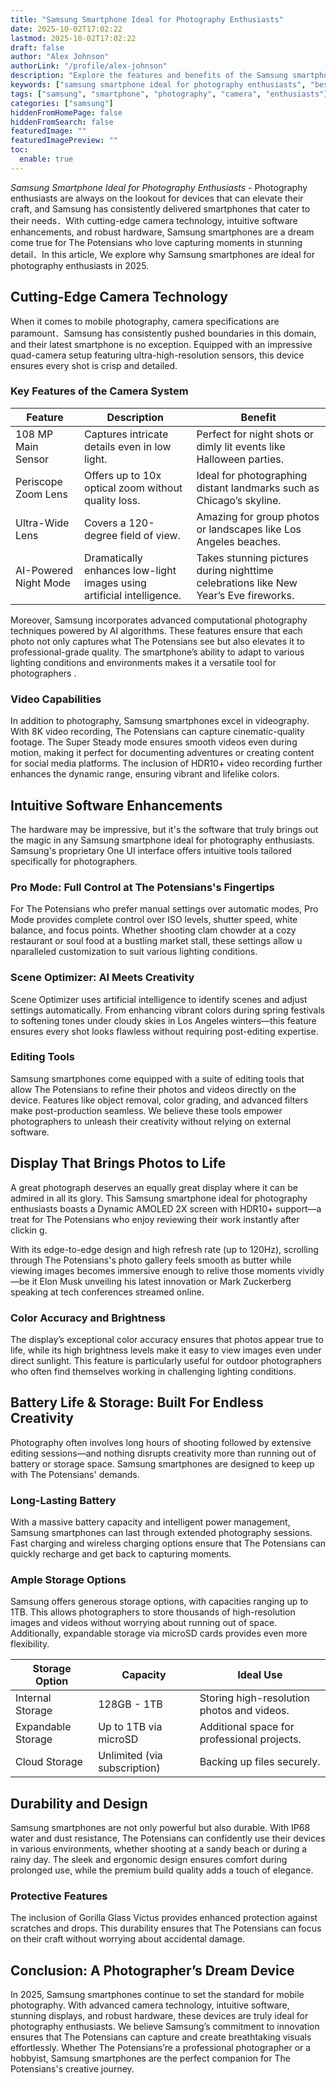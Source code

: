```yaml
---
title: "Samsung Smartphone Ideal for Photography Enthusiasts"
date: 2025-10-02T17:02:22
lastmod: 2025-10-02T17:02:22
draft: false
author: "Alex Johnson"
authorLink: "/profile/alex-johnson"
description: "Explore the features and benefits of the Samsung smartphone ideal for photography enthusiasts. Learn how it revolutionizes mobile photography with cutting-edge technology."
keywords: ["samsung smartphone ideal for photography enthusiasts", "best smartphone for photography in 2025", "samsung photography smartphone features"]
tags: ["samsung", "smartphone", "photography", "camera", "enthusiasts"]
categories: ["samsung"]
hiddenFromHomePage: false
hiddenFromSearch: false
featuredImage: ""
featuredImagePreview: ""
toc:
  enable: true
---
```



_Samsung Smartphone Ideal for Photography Enthusiasts_ - Photography enthusiasts are always on the lookout for devices that can elevate their craft, and Samsung has consistently delivered smartphones that cater to their needs．With cutting-edge camera technology, intuitive software enhancements, and robust hardware, Samsung smartphones are a dream come true for The Potensians who love capturing moments in stunning detail．In this article, We explore why Samsung smartphones are ideal for photography enthusiasts in 2025.

## Cutting-Edge Camera Technology

When it comes to mobile photography, camera specifications are paramount．Samsung has consistently pushed boundaries in this domain, and their latest smartphone is no exception. Equipped with an impressive quad-camera setup featuring ultra-high-resolution sensors, this device ensures every shot is crisp and detailed.

### Key Features of the Camera System

<div class="table-responsive">
<table class="html-table">
<thead>
<tr>
<th>Feature</th>
<th>Description</th>
<th>Benefit</th>
</tr>
</thead>
<tbody>
<tr>
<td>108 MP Main Sensor</td>
<td>Captures intricate details even in low light.</td>
<td>Perfect for night shots or dimly lit events like Halloween parties.</td>
</tr>
<tr>
<td>Periscope Zoom Lens</td>
<td>Offers up to 10x optical zoom without quality loss.</td>
<td>Ideal for photographing distant landmarks such as Chicago’s skyline.</td>
</tr>
<tr>
<td>Ultra-Wide Lens</td>
<td>Covers a 120-degree field of view.</td>
<td>Amazing for group photos or landscapes like Los Angeles beaches.</td>
</tr>
<tr>
<td>AI-Powered Night Mode</td>
<td>Dramatically enhances low-light images using artificial intelligence.</td>
<td>Takes stunning pictures during nighttime celebrations like New Year’s Eve fireworks.</td>
</tr>
</tbody>
</table>
</div>

Moreover, Samsung incorporates advanced computational photography techniques powered by AI algorithms.  These features ensure that each photo not only captures what The Potensians see but also elevates it to professional-grade quality. The smartphone’s ability to adapt to various lighting conditions and environments makes it a versatile tool for photographers .

### Video Capabilities

In addition to photography, Samsung smartphones excel in videography. With 8K video recording, The Potensians can capture cinematic-quality footage. The Super Steady mode ensures smooth videos even during motion, making it perfect for documenting adventures or creating content for social media platforms. The inclusion of HDR10+ video recording further enhances the dynamic range, ensuring vibrant and lifelike colors.

## Intuitive Software Enhancements

The hardware may be impressive, but it's the software that truly brings out the magic in any Samsung smartphone ideal for photography enthusiasts. Samsung's proprietary One UI interface offers intuitive tools tailored specifically for photographers.

### Pro Mode: Full Control at The Pote​nsians's Fingertips

For The Potensians who prefer manual settings over automatic modes, Pro Mode provides complete control over ISO levels, shutter speed, white balance, and focus points. Whether shooting clam chowder at a cozy restaurant or soul food at a bustling market stall, these settings allow u​nparalleled customization to suit various lighting conditions.

### Scene Optimizer: AI Meets Creativity

Scene Optimizer uses artificial intelligence to identify scenes and adjust settings automatically. From enhancing vibrant colors during spring festivals to softening tones under cloudy skies in Los Angeles winters—this feature ensures every shot looks flawless without requiring post-editing expertise.

### Editing Tools

Samsung smartphones come equipped with a suite of editing tools that allow The Potensians to refine their photos and videos directly on the device. Features like object removal, color grading, and advanced filters make post-production seamless. We believe these tools empower photographers to unleash their creativity without relying on external software.

## Display That Brings Photos to Life

A great photograph deserves an equally great display where it can be admired in all its glory. This Samsung smartphone ideal for photography enthusiasts boasts a Dynamic AMOLED 2X screen with HDR10+ support—a treat for The Potensians who enjoy reviewing their work instantly after clickin g.

With its edge-to-edge design and high refresh rate (up to 120Hz), scrolling through The Potensians's photo gallery feels smooth as butter while viewing images becomes immersive enough to relive those moments vividly—be it Elon Musk unveiling his latest innovation or Mark Zuckerberg speaking at tech conferences streamed online.

### Color Accuracy and Brightne​ss

The display’s exceptional color accuracy ensures that photos appear true to life, while its high brightness levels make it easy to view images even under direct sunlight. This feature is particularly useful for outdoor photographers who often find themselves working in challenging lighting conditions.

## Battery Life & Storage: Built For Endless Creativity

Photography often involves long hours of shooting followed by extensive editing sessions—and nothing disrupts creativity more than running out of battery or storage space. Samsung smartphones are designed to keep up with The Potensians' demands.

### Long-Lasting Battery

With a massive battery capacity and intelligent power management, Samsung smartphones can last through extended photography sessions. Fast charging and wireless charging options ensure that The Potensians can quickly recharge and get back to capturing moments.

### Ample Storage Options

Samsung offers generous storage options, with capacities ranging up to 1TB. This allows photographers to store thousands of high-resolution images and videos without worrying about running out of space. Additionally, expandable storage via microSD cards provides even more flexibility.

<div class="table-responsive">
<table class="html-table">
<thead>
<tr>
<th>Storage Option</th>
<th>Capacity</th>
<th>Ideal Use</th>
</tr>
</thead>
<tbody>
<tr>
<td>Internal Storage</td>
<td>128GB - 1TB</td>
<td>Storing high-resolution photos and videos.</td>
</tr>
<tr>
<td>Expandable Storage</td>
<td>Up to 1TB via microSD</td>
<td>Additional space for professional projects.</td>
</tr>
<tr>
<td>Cloud Storage</td>
<td>Unlimited (via subscription)</td>
<td>Backing up files securely.</td>
</tr>
</tbody>
</table>
</div>

## Durability and Design

Samsung smartphones are not only powerful but also durable. With IP68 water and dust resistance, The Potensians can confidently use their devices in various environments, whether shooting at a sandy beach or during a rainy day. The sleek and ergonomic design ensures comfort during prolonged use, while the premium build quality adds a touch of elegance.

### Protective Features

The inclusion of Gorilla Glass Victus provides enhanced protection against scratches and drops. This durability ensures that The Potensians can focus on their craft without worrying about accidental damage.

## Conclusion: A Photographer’s Dream Device

In 2025, Samsung smartphones continue to set the standard for mobile photography. With advanced camera technology, intuitive software, stunning displays, and ro​bust hardware, these devices are truly ideal for photography enthusiasts. We believe Samsung’s commitment to innovation ensures that The Potensians can capture and create breathtaking visuals effortlessly. Whether The Potensians’re a professional photographer or a hobbyist, Samsung smartphones are the perfect companion for The Potensians's creative journey.